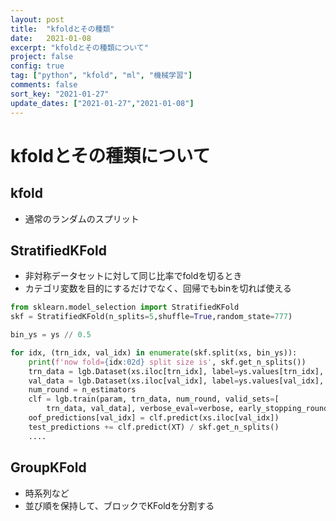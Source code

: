 ```yaml
---
layout: post
title:  "kfoldとその種類"
date:   2021-01-08
excerpt: "kfoldとその種類について"
project: false
config: true
tag: ["python", "kfold", "ml", "機械学習"]
comments: false
sort_key: "2021-01-27"
update_dates: ["2021-01-27","2021-01-08"]
---
```


# kfoldとその種類について

## kfold
 - 通常のランダムのスプリット

## StratifiedKFold
 - 非対称データセットに対して同じ比率でfoldを切るとき
 - カテゴリ変数を目的にするだけでなく、回帰でもbinを切れば使える

```python
from sklearn.model_selection import StratifiedKFold
skf = StratifiedKFold(n_splits=5,shuffle=True,random_state=777)

bin_ys = ys // 0.5

for idx, (trn_idx, val_idx) in enumerate(skf.split(xs, bin_ys)):
	print(f'now fold={idx:02d} split size is', skf.get_n_splits())
	trn_data = lgb.Dataset(xs.iloc[trn_idx], label=ys.values[trn_idx], categorical_feature=cats_index)
	val_data = lgb.Dataset(xs.iloc[val_idx], label=ys.values[val_idx], categorical_feature=cats_index)
	num_round = n_estimators
	clf = lgb.train(param, trn_data, num_round, valid_sets=[
		trn_data, val_data], verbose_eval=verbose, early_stopping_rounds=early_stopping_rounds)
	oof_predictions[val_idx] = clf.predict(xs.iloc[val_idx])
	test_predictions += clf.predict(XT) / skf.get_n_splits()
	....
```

## GroupKFold
 - 時系列など
 - 並び順を保持して、ブロックでKFoldを分割する
